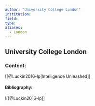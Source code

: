 ```yaml
---
author: "University College London"
institution:
field:
type:
aliases:
  - London
---
```


## University College London

### Content:
[[@Luckin2016-lp|Intelligence Unleashed]]

#### Bibliography:

![[@Luckin2016-lp]]